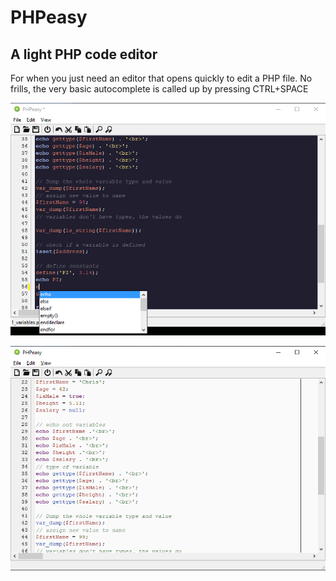 # PHPeasy
## A light PHP code editor

For when you just need an editor that opens quickly to edit a PHP file.
No frills, the very basic autocomplete is called up by pressing CTRL+SPACE

![Dark theme](screenshots/screenshotDarkTheme1.png)

![Light theme](screenshots/screenshotLightTheme1.png)
